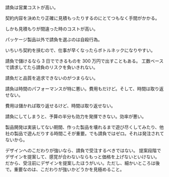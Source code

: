 請負は営業コストが高い。

契約内容を決めたり正確に見積もったりするのにとてつもなく手間がかかる。

しかも見積もりが間違った時のコストが高い。

パッケージ製品以外で請負を選ぶのは自殺行為。

いちいち契約を挟むので、仕事が早くなったらボトルネックになりやすい。

請負で儲けるなら 3 日でできるものを 300 万円で出すこともある。
工数ベースで請求してたら請負のリスクを負いきれない。

請負だと品質を追求できないのがつまらない。

請負は時間のパフォーマンスが特に悪い。費用もだけど。そして、時間は取り返せない。

費用は儲かれば取り返せるけど、時間は取り返せない。

請負にしてしまうと、予算の半分も効力を発揮できない。効率が悪い。

製品開発は実装してない期間、作った製品を壊れるまで遊び尽くしてみたり、他社の製品で遊んだりする時間こそが重要。でも請負ではゼロ。それは発注されてないから。

デザインへのこだわりが強いなら、請負で受注するべきではない。
提案段階でデザインを提案して、感覚が合わないならもっと価格を上げないといけない。
だから、受注前にデザインを提案したほうがいい。ただし、細かいところは後で。重要なのは、こだわりが強いかどうかを見極めること。
